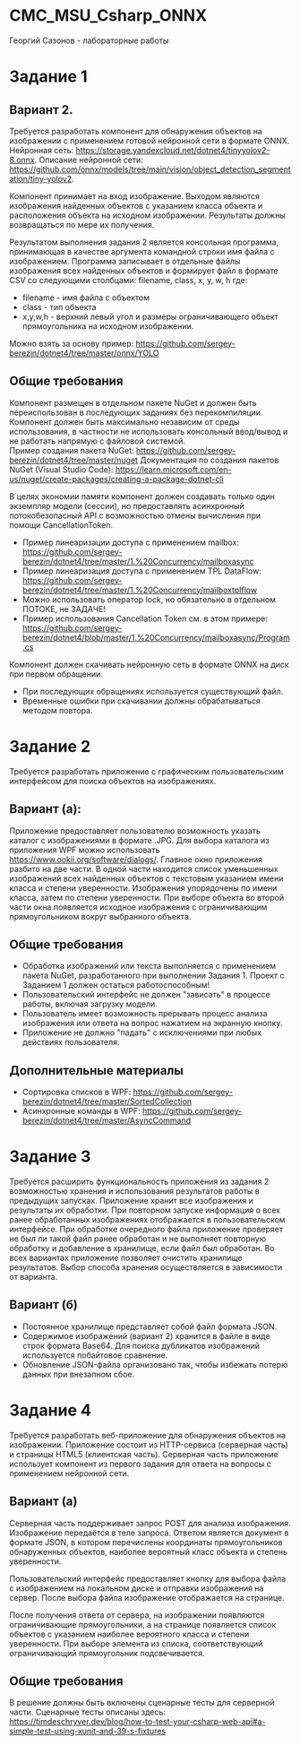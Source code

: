 # CMC_MSU_Csharp_ONNX
Георгий Сазонов - лабораторные работы

# Задание 1

## Вариант 2. 

Требуется разработать компонент для обнаружения объектов на изображении с применением готовой нейронной сети в формате ONNX. Нейронная сеть: https://storage.yandexcloud.net/dotnet4/tinyyolov2-8.onnx. Описание нейронной сети: https://github.com/onnx/models/tree/main/vision/object_detection_segmentation/tiny-yolov2. 

Компонент принимает на вход изображение. Выходом являются изображения найденных объектов с указанием класса объекта и расположения объекта на исходном изображении. Результаты должны возвращаться по мере их получения. 

Результатом выполнения задания 2 является консольная программа, принимающая в качестве аргумента командной строки имя файла с изображением. Программа записывает в отдельные файлы изображения всех найденных объектов и формирует файл в формате CSV со следующими столбцами: filename, class, x, y, w, h где: 
* filename - имя файла с объектом 
* сlass - тип объекта 
* x,y,w,h - верхний левый угол и размеры ограничивающего объект прямоугольника на исходном изображении.   

Можно взять за основу пример: https://github.com/sergey-berezin/dotnet4/tree/master/onnx/YOLO 

## Общие требования 
Компонент размещен в отдельном пакете NuGet и должен быть переиспользован в последующих заданиях без перекомпиляции. Компонент должен быть максимально независим от среды использования, в частности не использовать консольный ввод/вывод и не работать напрямую с файловой системой.  
Пример  создания пакета NuGet: https://github.com/sergey-berezin/dotnet4/tree/master/nuget 
Документация по создания пакетов NuGet (Visual Studio Code): https://learn.microsoft.com/en-us/nuget/create-packages/creating-a-package-dotnet-cli 

В целях экономии памяти компонент должен создавать только один экземпляр модели (сессии), но предоставлять асинхронный потокобезопасный API с возможностью отмены вычисления при помощи CancellationToken. 
* Пример линеаризации доступа с применением mailbox: https://github.com/sergey-berezin/dotnet4/tree/master/1.%20Concurrency/mailboxasync 
* Пример линеаризация доступа с применением TPL DataFlow: https://github.com/sergey-berezin/dotnet4/tree/master/1.%20Concurrency/mailboxtplflow 
* Можно использовать оператор lock, но обязательно в отдельном ПОТОКЕ, не ЗАДАЧЕ! 
* Пример использования Cancellation Token см. в этом примере: https://github.com/sergey-berezin/dotnet4/blob/master/1.%20Concurrency/mailboxasync/Program.cs 

Компонент должен скачивать нейронную сеть в формате ONNX на диск при первом обращении.  
* При последующих обращениях используется существующий файл. 
* Временные ошибки при скачивании должны обрабатываться методом повтора.

# Задание 2
Требуется разработать приложение с графическим пользовательским интерфейсом для поиска объектов на изображениях. 

## Вариант (а):
Приложение предоставляет пользователю возможность указать каталог с изображениями в формате .JPG. Для выбора каталога из приложения WPF можно использовать https://www.ookii.org/software/dialogs/. Главное окно приложения разбито на две части. В одной части находится список уменьшенных изображений всех найденных объектов с текстовым указанием имени класса и степени уверенности. Изображения упорядочены по имени класса, затем по степени уверенности. При выборе объекта во второй части окна появляется исходное изображения с ограничивающим прямоугольником вокруг выбранного объекта. 

## Общие требования 
* Обработка изображений или текста выполняется  c применением пакета NuGet, разработанного при выполнении Задания 1. Проект с Заданием 1 должен остаться работоспособным! 
* Пользовательский интерфейс не должен "зависать" в процессе работы, включая загрузку модели. 
* Пользователь имеет возможность прерывать процесс анализа изображения или ответа на вопрос нажатием на экранную кнопку.  
* Приложение не должно "падать" с исключениями при любых действиях пользователя. 

## Дополнительные материалы 
* Сортировка списков в WPF: https://github.com/sergey-berezin/dotnet4/tree/master/SortedCollection 
* Асинхронные команды в WPF: https://github.com/sergey-berezin/dotnet4/tree/master/AsyncCommand

# Задание 3

Требуется расширить функциональность приложения из задания 2 возможностью хранения и использования результатов работы в предыдущих запусках. 
Приложение хранит все изображения и результаты их обработки. При повторном запуске информация о всех ранее обработанных изображениях отображается в пользовательском интерфейсе. При обработке очередного файла приложение проверяет не был ли такой файл ранее обработан и не выполняет повторную обработку и добавление в хранилище, если файл был обработан. 
Во всех вариантах приложение позволяет очистить хранилище результатов. 
Выбор способа хранения осуществляется в зависимости от варианта. 

## Вариант (б)
* Постоянное хранилище представляет собой файл формата JSON. 
* Содержимое изображений (вариант 2) хранится в файле в виде строк формата Base64.  Для поиска дубликатов изображений используется побайтовое сравнение. 
* Обновление JSON-файла организовано так, чтобы избежать потерю данных при внезапном сбое.
  
# Задание 4
Требуется разработать веб-приложение для обнаружения объектов на изображении. Приложение состоит из HTTP-сервиса (серверная часть) и страницы HTML5 (клиентская часть). Серверная часть приложение использует компонент из первого задания для ответа на вопросы с применением нейронной сети. 

## Вариант (а)
Серверная часть поддерживает запрос POST для анализа изображения. Изображение передаётся в теле запроса. Ответом является документ в формате JSON, в котором перечислены координаты прямоугольников обнаруженных объектов, наиболее вероятный класс объекта и степень уверенности. 

Пользовательский интерфейс предоставляет кнопку для выбора файла с изображением на локальном диске и отправки изображения на сервер. После выбора файла изображение отображается на странице.  

После получения ответа от сервера, на изображении появляются ограничивающие прямоугольники, а на странице появляется список объектов с указанием наиболее вероятного класса и степени уверенности. При выборе элемента из списка, соответствующий ограничивающий прямоугольник подсвечивается. 

## Общие требования 

В решение должны быть включены сценарные тесты для серверной части. Cценарные тесты описаны здесь: https://timdeschryver.dev/blog/how-to-test-your-csharp-web-api#a-simple-test-using-xunit-and-39-s-fixtures 
